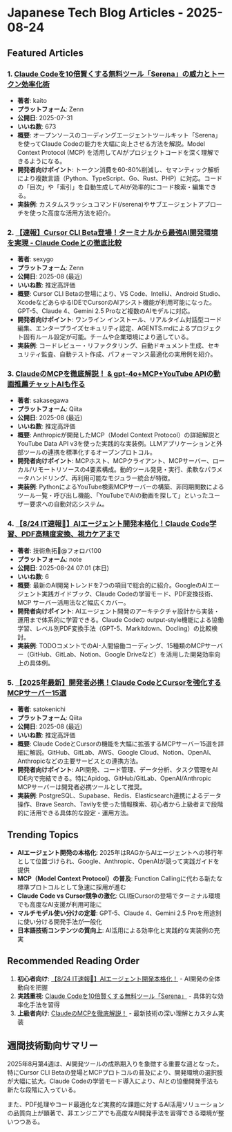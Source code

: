 # Japanese Tech Blog Articles - 2025-08-24

## Featured Articles

### 1. [Claude Codeを10倍賢くする無料ツール「Serena」の威力とトークン効率化術](https://zenn.dev/sc30gsw/articles/ff81891959aaef)
- **著者**: kaito
- **プラットフォーム**: Zenn
- **公開日**: 2025-07-31
- **いいね数**: 673
- **概要**: オープンソースのコーディングエージェントツールキット「Serena」を使ってClaude Codeの能力を大幅に向上させる方法を解説。Model Context Protocol (MCP) を活用してAIがプロジェクトコードを深く理解できるようになる。
- **開発者向けポイント**: トークン消費を60-80%削減し、セマンティック解析により複数言語（Python、TypeScript、Go、Rust、PHP）に対応。コードの「目次」や「索引」を自動生成してAIが効率的にコード検索・編集できる。
- **実装例**: カスタムスラッシュコマンド(/serena)やサブエージェントアプローチを使った高度な活用方法を紹介。

### 2. [【速報】Cursor CLI Beta登場！ターミナルから最強AI開発環境を実現 - Claude Codeとの徹底比較](https://zenn.dev/sexygo/articles/cursor-cli-beta-revolution)
- **著者**: sexygo
- **プラットフォーム**: Zenn
- **公開日**: 2025-08 (最近)
- **いいね数**: 推定高評価
- **概要**: Cursor CLI Betaの登場により、VS Code、IntelliJ、Android Studio、XcodeなどあらゆるIDEでCursorのAIアシスト機能が利用可能になった。GPT-5、Claude 4、Gemini 2.5 Proなど複数のAIモデルに対応。
- **開発者向けポイント**: ワンライン インストール、リアルタイム対話型コード編集、エンタープライズセキュリティ認定、AGENTS.mdによるプロジェクト固有ルール設定が可能。チームや企業環境により適している。
- **実装例**: コードレビュー・リファクタリング、自動ドキュメント生成、セキュリティ監査、自動テスト作成、パフォーマンス最適化の実用例を紹介。

### 3. [ClaudeのMCPを徹底解説！ & gpt-4o+MCP+YouTube APIの動画推薦チャットAIも作る](https://qiita.com/sakasegawa/items/b091ad9931cea378099b)
- **著者**: sakasegawa
- **プラットフォーム**: Qiita
- **公開日**: 2025-08 (最近)
- **いいね数**: 推定高評価
- **概要**: Anthropicが開発したMCP（Model Context Protocol）の詳細解説とYouTube Data API v3を使った実践的な実装例。LLMアプリケーションと外部ツールの連携を標準化するオープンプロトコル。
- **開発者向けポイント**: MCPホスト、MCPクライアント、MCPサーバー、ローカル/リモートリソースの4要素構成。動的ツール発見・実行、柔軟なパラメータハンドリング、再利用可能なモジュラー統合が特徴。
- **実装例**: PythonによるYouTube検索MCPサーバーの構築、非同期関数によるツール一覧・呼び出し機能、「YouTubeでAIの動画を探して」といったユーザー要求への自動対応システム。

### 4. [【8/24 IT速報🎣】AIエージェント開発本格化！Claude Code学習、PDF高精度変換、視力ケアまで](https://note.com/lush_chimp5185/n/nde972fc07832)
- **著者**: 技術魚拓🎣@フォロバ100
- **プラットフォーム**: note
- **公開日**: 2025-08-24 07:01 (本日)
- **いいね数**: 6
- **概要**: 最新のAI開発トレンドを7つの項目で総合的に紹介。GoogleのAIエージェント実践ガイドブック、Claude Codeの学習モード、PDF変換技術、MCP サーバー活用法など幅広くカバー。
- **開発者向けポイント**: AIエージェント開発のアーキテクチャ設計から実装・運用まで体系的に学習できる。Claude Codeの output-style機能による協働学習、レベル別PDF変換手法（GPT-5、Markitdown、Docling）の比較検討。
- **実装例**: TODOコメントでのAI-人間協働コーディング、15種類のMCPサーバー（GitHub、GitLab、Notion、Google Driveなど）を活用した開発効率向上の具体例。

### 5. [【2025年最新】開発者必携！Claude CodeとCursorを強化するMCPサーバー15選](https://qiita.com/satokenichi/items/afa59c3605825bdf76f8)
- **著者**: satokenichi
- **プラットフォーム**: Qiita
- **公開日**: 2025-08 (最近)
- **いいね数**: 推定高評価
- **概要**: Claude CodeとCursorの機能を大幅に拡張するMCPサーバー15選を詳細に解説。GitHub、GitLab、AWS、Google Cloud、Notion、OpenAI、Anthropicなどの主要サービスとの連携方法。
- **開発者向けポイント**: API開発、コード管理、データ分析、タスク管理をAI IDE内で完結できる。特にApidog、GitHub/GitLab、OpenAI/Anthropic MCPサーバーは開発者必携ツールとして推奨。
- **実装例**: PostgreSQL、Supabase、Redis、Elasticsearch連携によるデータ操作、Brave Search、Tavilyを使った情報検索、初心者から上級者まで段階的に活用できる具体的な設定・運用方法。

## Trending Topics

- **AIエージェント開発の本格化**: 2025年はRAGからAIエージェントへの移行年として位置づけられ、Google、Anthropic、OpenAIが競って実践ガイドを提供
- **MCP（Model Context Protocol）の普及**: Function Callingに代わる新たな標準プロトコルとして急速に採用が進む
- **Claude Code vs Cursor競争の激化**: CLI版Cursorの登場でターミナル環境でも高度なAI支援が利用可能に
- **マルチモデル使い分けの定着**: GPT-5、Claude 4、Gemini 2.5 Proを用途別に使い分ける開発手法が一般化
- **日本語技術コンテンツの質向上**: AI活用による効率化と実践的な実装例の充実

## Recommended Reading Order

1. **初心者向け**: [【8/24 IT速報🎣】AIエージェント開発本格化！](https://note.com/lush_chimp5185/n/nde972fc07832) - AI開発の全体動向を把握
2. **実践重視**: [Claude Codeを10倍賢くする無料ツール「Serena」](https://zenn.dev/sc30gsw/articles/ff81891959aaef) - 具体的な効率化手法を習得
3. **上級者向け**: [ClaudeのMCPを徹底解説！](https://qiita.com/sakasegawa/items/b091ad9931cea378099b) - 最新技術の深い理解とカスタム実装

## 週間技術動向サマリー

2025年8月第4週は、AI開発ツールの成熟期入りを象徴する重要な週となった。特にCursor CLI Betaの登場とMCPプロトコルの普及により、開発環境の選択肢が大幅に拡大。Claude Codeの学習モード導入により、AIとの協働開発手法も新たな段階に入っている。

また、PDF処理やコード最適化など実務的な課題に対するAI活用ソリューションの品質向上が顕著で、非エンジニアでも高度なAI開発手法を習得できる環境が整いつつある。
